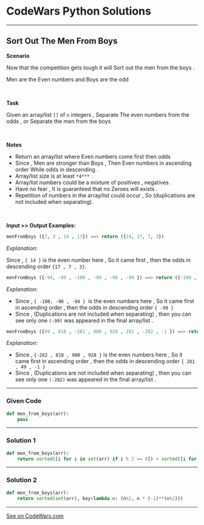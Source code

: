 # CodeWars Python Solutions

---

## Sort Out The Men From Boys

**Scenario**

Now that the competition gets tough it will Sort out the men from the boys .

Men are the Even numbers and Boys are the odd


<br>


**Task**

Given an array/list `[]` of `n` integers , Separate The even numbers from the odds , or Separate the men from the boys

<br>

**Notes**

* Return an array/list where Even numbers come first then odds
* Since , Men are stronger than Boys , Then Even numbers in ascending order While odds in descending .
* Array/list size is at least `*4*** `.
* Array/list numbers could be a mixture of positives , negatives .
* Have no fear , It is guaranteed that no Zeroes will exists .
* Repetition of numbers in the array/list could occur , So (duplications are not included when separating).


<br>

**Input >> Output Examples:**

```python
menFromBoys ({7, 3 , 14 , 17}) ==> return ({14, 17, 7, 3})
```

*Explanation:*

Since , `{ 14 }` is the even number here , So it came first , then the odds in descending order `{17 , 7 , 3}`.

```python
menFromBoys ({-94, -99 , -100 , -99 , -96 , -99 }) ==> return ({-100 , -96 , -94 , -99})
```

*Explanation:*

- Since , `{ -100, -96 , -94 } `is the even numbers here , So it came first in ascending order , then the odds in descending order `{ -99 }`
- Since , (Duplications are not included when separating) , then you can see only one `(-99)` was appeared in the final array/list .

```python
menFromBoys ({49 , 818 , -282 , 900 , 928 , 281 , -282 , -1 }) ==> return ({-282 , 818 , 900 , 928 , 281 , 49 , -1})
```

*Explanation:*

- Since , `{-282 , 818 , 900 , 928 }` is the even numbers here , So it came first in ascending order , then the odds in descending order `{ 281 , 49 , -1 }`
- Since , (Duplications are not included when separating) , then you can see only one `(-282)` was appeared in the final array/list .



---

### Given Code


```python
def men_from_boys(arr):
    pass
```

---

### Solution 1


```python
def men_from_boys(arr):
    return sorted([i for i in set(arr) if i % 2 == 0]) + sorted([i for i in set(arr) if i % 2 != 0], reverse=True)
```


---

### Solution 2


```python
def men_from_boys(arr):
    return sorted(set(arr), key=lambda n: (n%2, n * (-1)**(n%2)))
```

---


[See on CodeWars.com](https://www.codewars.com/kata/5af15a37de4c7f223e00012d/)
